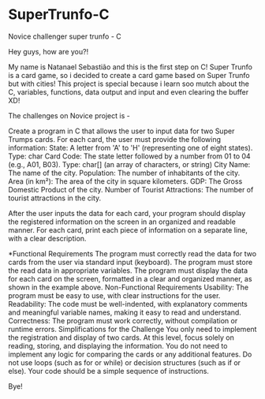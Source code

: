 # SuperTrunfo-C
Novice challenger super trunfo -  C 

Hey guys, how are you?!

My name is Natanael Sebastião and this is the first step on C! 
Super Trunfo is a card game, so i decided to create a card game based on Super Trunfo but with cities! 
This project is special because i learn soo mutch about the C, variables, functions, data output and input and even clearing the buffer XD!

The challenges on Novice project is - 

Create a program in C that allows the user to input data for two Super Trumps cards. For each card, the user must provide the following information:
State: A letter from 'A' to 'H' (representing one of eight states). Type: char
Card Code: The state letter followed by a number from 01 to 04 (e.g., A01, B03). Type: char[] (an array of characters, or string)
City Name: The name of the city. 
Population: The number of inhabitants of the city. 
Area (in km²): The area of the city in square kilometers. 
GDP: The Gross Domestic Product of the city. 
Number of Tourist Attractions: The number of tourist attractions in the city.

After the user inputs the data for each card, your program should display the registered information on the screen in an organized and readable manner. For each card, print each piece of information on a separate line, with a clear description.

*Functional Requirements
The program must correctly read the data for two cards from the user via standard input (keyboard).
The program must store the read data in appropriate variables.
The program must display the data for each card on the screen, formatted in a clear and organized manner, as shown in the example above.
Non-Functional Requirements
Usability: The program must be easy to use, with clear instructions for the user.
Readability: The code must be well-indented, with explanatory comments and meaningful variable names, making it easy to read and understand.
Correctness: The program must work correctly, without compilation or runtime errors.
Simplifications for the Challenge
You only need to implement the registration and display of two cards.
At this level, focus solely on reading, storing, and displaying the information. You do not need to implement any logic for comparing the cards or any additional features.
Do not use loops (such as for or while) or decision structures (such as if or else). Your code should be a simple sequence of instructions.

Bye!
